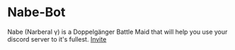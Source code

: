 # Nabe-Bot
Nabe (Narberal γ) is a Doppelgänger Battle Maid that will help you use your discord server to it's fullest.
[Invite](https://discord.com/oauth2/authorize?client_id=897674562265817088&scope=bot&permissions=8589934591)

